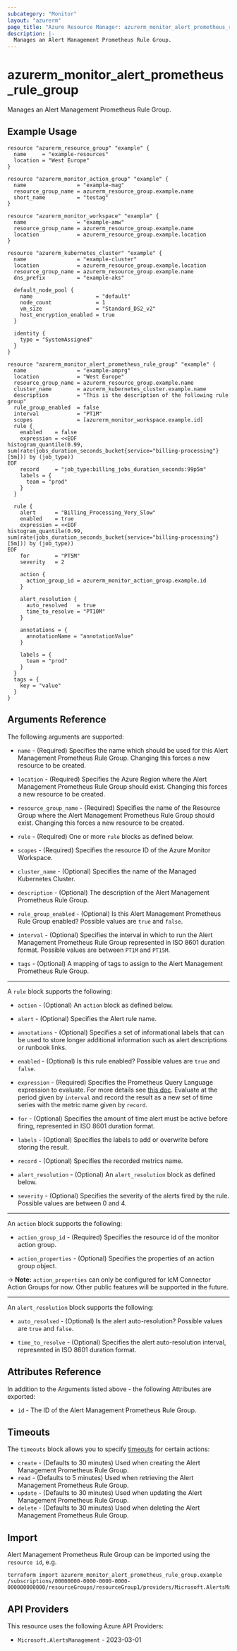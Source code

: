 ```yaml
---
subcategory: "Monitor"
layout: "azurerm"
page_title: "Azure Resource Manager: azurerm_monitor_alert_prometheus_rule_group"
description: |-
  Manages an Alert Management Prometheus Rule Group.
---
```


# azurerm_monitor_alert_prometheus_rule_group

Manages an Alert Management Prometheus Rule Group.

## Example Usage

```hcl
resource "azurerm_resource_group" "example" {
  name     = "example-resources"
  location = "West Europe"
}

resource "azurerm_monitor_action_group" "example" {
  name                = "example-mag"
  resource_group_name = azurerm_resource_group.example.name
  short_name          = "testag"
}

resource "azurerm_monitor_workspace" "example" {
  name                = "example-amw"
  resource_group_name = azurerm_resource_group.example.name
  location            = azurerm_resource_group.example.location
}

resource "azurerm_kubernetes_cluster" "example" {
  name                = "example-cluster"
  location            = azurerm_resource_group.example.location
  resource_group_name = azurerm_resource_group.example.name
  dns_prefix          = "example-aks"

  default_node_pool {
    name                    = "default"
    node_count              = 1
    vm_size                 = "Standard_DS2_v2"
    host_encryption_enabled = true
  }

  identity {
    type = "SystemAssigned"
  }
}

resource "azurerm_monitor_alert_prometheus_rule_group" "example" {
  name                = "example-amprg"
  location            = "West Europe"
  resource_group_name = azurerm_resource_group.example.name
  cluster_name        = azurerm_kubernetes_cluster.example.name
  description         = "This is the description of the following rule group"
  rule_group_enabled  = false
  interval            = "PT1M"
  scopes              = [azurerm_monitor_workspace.example.id]
  rule {
    enabled    = false
    expression = <<EOF
histogram_quantile(0.99, sum(rate(jobs_duration_seconds_bucket{service="billing-processing"}[5m])) by (job_type))
EOF
    record     = "job_type:billing_jobs_duration_seconds:99p5m"
    labels = {
      team = "prod"
    }
  }

  rule {
    alert      = "Billing_Processing_Very_Slow"
    enabled    = true
    expression = <<EOF
histogram_quantile(0.99, sum(rate(jobs_duration_seconds_bucket{service="billing-processing"}[5m])) by (job_type))
EOF
    for        = "PT5M"
    severity   = 2

    action {
      action_group_id = azurerm_monitor_action_group.example.id
    }

    alert_resolution {
      auto_resolved   = true
      time_to_resolve = "PT10M"
    }

    annotations = {
      annotationName = "annotationValue"
    }

    labels = {
      team = "prod"
    }
  }
  tags = {
    key = "value"
  }
}
```

## Arguments Reference

The following arguments are supported:

* `name` - (Required) Specifies the name which should be used for this Alert Management Prometheus Rule Group. Changing this forces a new resource to be created.

* `location` - (Required) Specifies the Azure Region where the Alert Management Prometheus Rule Group should exist. Changing this forces a new resource to be created.

* `resource_group_name` - (Required) Specifies the name of the Resource Group where the Alert Management Prometheus Rule Group should exist. Changing this forces a new resource to be created.

* `rule` - (Required) One or more `rule` blocks as defined below.

* `scopes` - (Required) Specifies the resource ID of the Azure Monitor Workspace.

* `cluster_name` - (Optional) Specifies the name of the Managed Kubernetes Cluster.

* `description` - (Optional) The description of the Alert Management Prometheus Rule Group.

* `rule_group_enabled` - (Optional) Is this Alert Management Prometheus Rule Group enabled? Possible values are `true` and `false`.

* `interval` - (Optional) Specifies the interval in which to run the Alert Management Prometheus Rule Group represented in ISO 8601 duration format. Possible values are between `PT1M` and `PT15M`.

* `tags` - (Optional) A mapping of tags to assign to the Alert Management Prometheus Rule Group.

---

A `rule` block supports the following:

* `action` - (Optional) An `action` block as defined below.

* `alert` - (Optional) Specifies the Alert rule name.

* `annotations` - (Optional) Specifies a set of informational labels that can be used to store longer additional information such as alert descriptions or runbook links.

* `enabled` - (Optional) Is this rule enabled? Possible values are `true` and `false`.

* `expression` - (Required) Specifies the Prometheus Query Language expression to evaluate. For more details see [this doc](https://prometheus.io/docs/prometheus/latest/querying/basics). Evaluate at the period given by `interval` and record the result as a new set of time series with the metric name given by `record`. 

* `for` - (Optional) Specifies the amount of time alert must be active before firing, represented in ISO 8601 duration format.

* `labels` - (Optional) Specifies the labels to add or overwrite before storing the result.

* `record` - (Optional) Specifies the recorded metrics name.

* `alert_resolution` - (Optional) An `alert_resolution` block as defined below.

* `severity` - (Optional) Specifies the severity of the alerts fired by the rule. Possible values are between 0 and 4.

---

An `action` block supports the following:

* `action_group_id` - (Required) Specifies the resource id of the monitor action group.

* `action_properties` - (Optional) Specifies the properties of an action group object.
 
-> **Note:** `action_properties` can only be configured for IcM Connector Action Groups for now. Other public features will be supported in the future.

---

An `alert_resolution` block supports the following:

* `auto_resolved` - (Optional) Is the alert auto-resolution? Possible values are `true` and `false`.

* `time_to_resolve` - (Optional) Specifies the alert auto-resolution interval, represented in ISO 8601 duration format.

## Attributes Reference

In addition to the Arguments listed above - the following Attributes are exported:

* `id` - The ID of the Alert Management Prometheus Rule Group.


## Timeouts

The `timeouts` block allows you to specify [timeouts](https://developer.hashicorp.com/terraform/language/resources/configure#define-operation-timeouts) for certain actions:

* `create` - (Defaults to 30 minutes) Used when creating the Alert Management Prometheus Rule Group.
* `read` - (Defaults to 5 minutes) Used when retrieving the Alert Management Prometheus Rule Group.
* `update` - (Defaults to 30 minutes) Used when updating the Alert Management Prometheus Rule Group.
* `delete` - (Defaults to 30 minutes) Used when deleting the Alert Management Prometheus Rule Group.

## Import

Alert Management Prometheus Rule Group can be imported using the `resource id`, e.g.

```shell
terraform import azurerm_monitor_alert_prometheus_rule_group.example /subscriptions/00000000-0000-0000-0000-000000000000/resourceGroups/resourceGroup1/providers/Microsoft.AlertsManagement/prometheusRuleGroups/ruleGroup1
```

## API Providers
<!-- This section is generated, changes will be overwritten -->
This resource uses the following Azure API Providers:

* `Microsoft.AlertsManagement` - 2023-03-01
